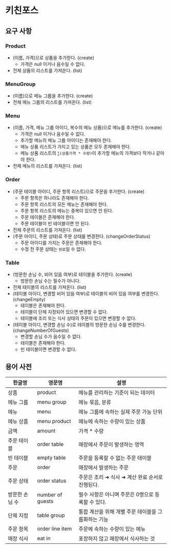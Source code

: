 # 키친포스

## 요구 사항

### Product
- (이름, 가격)으로 상품을 추가한다. (create)
  - 가격은 null 이거나 음수일 수 없다.
- 전체 상품의 리스트를 가져온다. (list)

### MenuGroup
- (이름)으로 메뉴 그룹을 추가한다. (create)
- 전체 메뉴 그룹의 리스트를 가져온다. (list)

### Menu
- (이름, 가격, 메뉴 그룹 아이디, 복수의 메뉴 상품)으로 메뉴를 추가한다. (create)
  - 가격은 null 이거나 음수일 수 없다.
  - 추가할 메뉴의 메뉴 그룹 아이디는 존재해야 한다.
  - 메뉴 상품 리스트가 가지고 있는 상품은 모두 존재해야 한다.
  - 메뉴 상품 리스트의 `∑(상품가격 * 수량)`이 추가할 메뉴의 가격보다 작거나 같아야 한다.
- 전체 메뉴의 리스트를 가져온다. (list)

### Order
- (주문 테이블 아이디, 주문 항목 리스트)으로 주문을 추가한다. (create)
  - 주문 항목은 하나라도 존재해야 한다.
  - 주문 항목 리스트의 모든 메뉴는 존재해야 한다.
  - 주문 항목 리스트의 메뉴는 중복이 있으면 안 된다.
  - 주문 테이블은 존재해야 한다.
  - 주문 테이블이 빈 테이블이면 안 된다.
- 전체 주문의 리스트를 가져온다. (list)
- (주문 아이디, 주문 상태)로 주문 상태를 변경한다. (changeOrderStatus)
  - 주문 아이디를 가지는 주문은 존재해야 한다.
  - 수정 전 주문 상태는 `완료`일 수 없다.
  
### Table
- (방문한 손님 수, 비어 있음 여부)로 테이블을 추가한다. (create)
  - 방문한 손님 수는 필수가 아니다.
- 전체 테이블의 리스트를 가져온다. (list)
- (테이블 아이디, 변경할 비어 있음 여부)로 테이블의 비어 있음 여부를 변경한다. (changeEmpty)
  - 테이블은 존재해야 한다.
  - 테이블이 단체 지정되어 있으면 변경할 수 없다.
  - 테이블에 조리 또는 식사 상태의 주문이 있으면 변경할 수 없다.
- (테이블 아이디, 변경할 손님 수)로 테이블의 방문한 손님 수를 변경한다. (changeNumberOfGuests)
  - 변경할 손님 수가 음수일 수 없다.
  - 테이블은 존재해야 한다.
  - 빈 테이블이면 변경할 수 없다.

## 용어 사전
| 한글명 | 영문명 | 설명 |
| --- | --- | --- |
| 상품 | product | 메뉴를 관리하는 기준이 되는 데이터 |
| 메뉴 그룹 | menu group | 메뉴 묶음, 분류 |
| 메뉴 | menu | 메뉴 그룹에 속하는 실제 주문 가능 단위 |
| 메뉴 상품 | menu product | 메뉴에 속하는 수량이 있는 상품 |
| 금액 | amount | 가격 * 수량 |
| 주문 테이블 | order table | 매장에서 주문이 발생하는 영역 |
| 빈 테이블 | empty table | 주문을 등록할 수 없는 주문 테이블 |
| 주문 | order | 매장에서 발생하는 주문 |
| 주문 상태 | order status | 주문은 조리 ➜ 식사 ➜ 계산 완료 순서로 진행된다. |
| 방문한 손님 수 | number of guests | 필수 사항은 아니며 주문은 0명으로 등록할 수 있다. |
| 단체 지정 | table group | 통합 계산을 위해 개별 주문 테이블을 그룹화하는 기능 |
| 주문 항목 | order line item | 주문에 속하는 수량이 있는 메뉴 |
| 매장 식사 | eat in | 포장하지 않고 매장에서 식사하는 것 |
